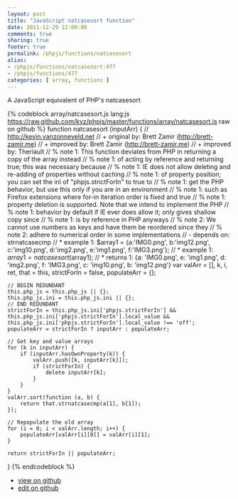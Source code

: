 ```yaml
---
layout: post
title: "JavaScript natcasesort function"
date: 2011-12-29 12:00:00
comments: true
sharing: true
footer: true
permalink: /phpjs/functions/natcasesort
alias:
- /phpjs/functions/natcasesort:477
- /phpjs/functions/477
categories: [ array, functions ]
---
```

A JavaScript equivalent of PHP's natcasesort
<!-- more -->
{% codeblock array/natcasesort.js lang:js https://raw.github.com/kvz/phpjs/master/functions/array/natcasesort.js raw on github %}
function natcasesort (inputArr) {
    // http://kevin.vanzonneveld.net
    // +   original by: Brett Zamir (http://brett-zamir.me)
    // +   improved by: Brett Zamir (http://brett-zamir.me)
    // +   improved by: Theriault
    // %        note 1: This function deviates from PHP in returning a copy of the array instead
    // %        note 1: of acting by reference and returning true; this was necessary because
    // %        note 1: IE does not allow deleting and re-adding of properties without caching
    // %        note 1: of property position; you can set the ini of "phpjs.strictForIn" to true to
    // %        note 1: get the PHP behavior, but use this only if you are in an environment
    // %        note 1: such as Firefox extensions where for-in iteration order is fixed and true
    // %        note 1: property deletion is supported. Note that we intend to implement the PHP
    // %        note 1: behavior by default if IE ever does allow it; only gives shallow copy since
    // %        note 1: is by reference in PHP anyways
    // %        note 2: We cannot use numbers as keys and have them be reordered since they
    // %        note 2: adhere to numerical order in some implementations
    // -    depends on: strnatcasecmp
    // *     example 1: $array1 = {a:'IMG0.png', b:'img12.png', c:'img10.png', d:'img2.png', e:'img1.png', f:'IMG3.png'};
    // *     example 1: $array1 = natcasesort($array1);
    // *     returns 1: {a: 'IMG0.png', e: 'img1.png', d: 'img2.png', f: 'IMG3.png', c: 'img10.png', b: 'img12.png'}
    var valArr = [],
        k, i, ret, that = this,
        strictForIn = false,
        populateArr = {};

    // BEGIN REDUNDANT
    this.php_js = this.php_js || {};
    this.php_js.ini = this.php_js.ini || {};
    // END REDUNDANT
    strictForIn = this.php_js.ini['phpjs.strictForIn'] && this.php_js.ini['phpjs.strictForIn'].local_value && this.php_js.ini['phpjs.strictForIn'].local_value !== 'off';
    populateArr = strictForIn ? inputArr : populateArr;

    // Get key and value arrays
    for (k in inputArr) {
        if (inputArr.hasOwnProperty(k)) {
            valArr.push([k, inputArr[k]]);
            if (strictForIn) {
                delete inputArr[k];
            }
        }
    }
    valArr.sort(function (a, b) {
        return that.strnatcasecmp(a[1], b[1]);
    });

    // Repopulate the old array
    for (i = 0; i < valArr.length; i++) {
        populateArr[valArr[i][0]] = valArr[i][1];
    }

    return strictForIn || populateArr;
}
{% endcodeblock %}
<ul>
 <li><a href="https://github.com/kvz/phpjs/blob/master/functions/array/natcasesort.js">view on github</a></li>
 <li><a href="https://github.com/kvz/phpjs/edit/master/functions/array/natcasesort.js">edit on github</a></li>
</ul>
